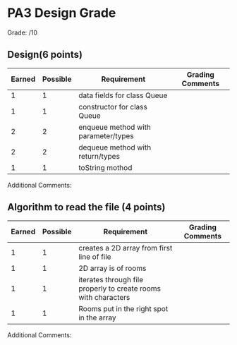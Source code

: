 # PA3 Design Grade

Grade: /10

## Design(6 points)

| Earned | Possible | Requirement                                                                 | Grading Comments |
|--------|----------|-----------------------------------------------------------------------------|------------------|
| 1      | 1        | data fields for class Queue          |            |
| 1      | 1        |constructor for class Queue |          |
| 2      | 2        | enqueue method with parameter/types|          |
| 2      | 2        | dequeue method with return/types |         |
| 1      | 1        | toString mothod |         |




Additional Comments:


## Algorithm to read the file (4 points)

| Earned | Possible | Requirement                          | Grading Comments |
|--------|----------|--------------------------------------|------------------|
| 1      |     1    | creates a 2D array from first line of file  |      |
| 1      |     1    | 2D array is of rooms |         |
| 1      |     1    | iterates through file properly to create rooms with characters |          |
| 1      |     1    | Rooms put in the right spot in the array   | |


Additional Comments:
